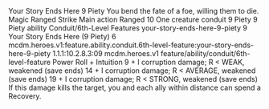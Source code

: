 <ability>
  <name>Your Story Ends Here</name>
  <cost>9 Piety</cost>
  <flavor>You bend the fate of a foe, willing them to die.</flavor>
  <keywords>
    <keyword>Magic</keyword>
    <keyword>Ranged</keyword>
    <keyword>Strike</keyword>
  </keywords>
  <type>Main action</type>
  <distance>Ranged 10</distance>
  <target>One creature</target>
  <metadata>
    <class>conduit</class>
    <cost>9 Piety</cost>
    <cost_amount>9</cost_amount>
    <cost_resource>Piety</cost_resource>
    <feature_type>ability</feature_type>
    <file_dpath>Conduit/6th-Level Features</file_dpath>
    <item_id>your-story-ends-here-9-piety</item_id>
    <item_index>9</item_index>
    <item_name>Your Story Ends Here (9 Piety)</item_name>
    <level>6</level>
    <scc>mcdm.heroes.v1:feature.ability.conduit.6th-level-feature:your-story-ends-here-9-piety</scc>
    <scdc>1.1.1:10.2.8.3:09</scdc>
    <source>mcdm.heroes.v1</source>
    <type>feature/ability/conduit/6th-level-feature</type>
  </metadata>
  <effects>
    <effect type="roll">
      <roll>Power Roll + Intuition</roll>
      <t1>9 + I corruption damage; R &lt; WEAK, weakened (save ends)</t1>
      <t2>14 + I corruption damage; R &lt; AVERAGE, weakened (save ends)</t2>
      <t3>19 + I corruption damage; R &lt; STRONG, weakened (save ends)</t3>
    </effect>
    <effect type="mundane">If this damage kills the target, you and each ally within distance can spend a Recovery.</effect>
  </effects>
</ability>
